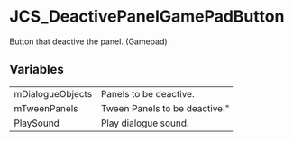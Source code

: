 # JCS_DeactivePanelGamePadButton

Button that deactive the panel. (Gamepad)

## Variables

<table>
<tr>
<td>mDialogueObjects</td>
<td>Panels to be deactive.</td>
</tr>

<tr>
<td>mTweenPanels</td>
<td>Tween Panels to be deactive."</td>
</tr>

<tr>
<td>PlaySound</td>
<td>Play dialogue sound.</td>
</tr>
</table>
